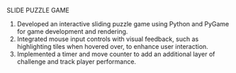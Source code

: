 SLIDE PUZZLE GAME

1) Developed an interactive sliding puzzle game using Python and PyGame for game development and rendering.
2) Integrated mouse input controls with visual feedback, such as highlighting tiles when hovered over, to enhance user interaction.
3) Implemented a timer and move counter to add an additional layer of challenge and track player performance.
